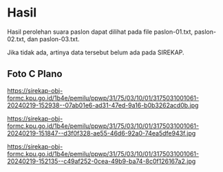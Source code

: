 # Hasil

Hasil perolehan suara paslon dapat dilihat pada file paslon-01.txt, paslon-02.txt, dan paslon-03.txt.

Jika tidak ada, artinya data tersebut belum ada pada SIREKAP.

## Foto C Plano

https://sirekap-obj-formc.kpu.go.id/1b4e/pemilu/ppwp/31/75/03/10/01/3175031001061-20240219-152938--07ab01e6-ad31-47ed-9a16-b0b3262acd0b.jpg

https://sirekap-obj-formc.kpu.go.id/1b4e/pemilu/ppwp/31/75/03/10/01/3175031001061-20240219-151847--d3f0f328-ae55-46d6-92a0-74ea5dfe943f.jpg

https://sirekap-obj-formc.kpu.go.id/1b4e/pemilu/ppwp/31/75/03/10/01/3175031001061-20240219-152135--c49af252-0cea-49b9-ba74-8c0f126167a2.jpg

